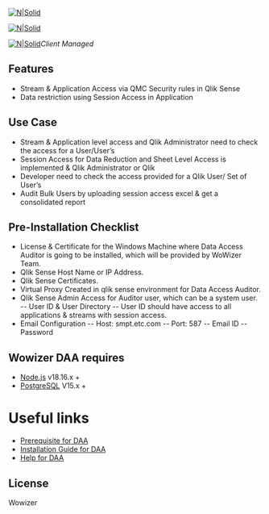 [![N|Solid](https://wowizer.com/wowizer/)](www.wowizer.com)

[![N|Solid](https://wowizer.com/wowizer/)](www.wowizer.com)


[![N|Solid](https://www.qlik.com/us/-/media/images/qlik/global/qlik-logo-2x.png?h=46&w=175&rev=1167e952ae934867bc9ee7f3d4952e1f&hash=B177253007E4DAB0D9EE4D7DBE791569)](https://www.qlik.com/)_Client Managed_

## Features

- Stream & Application Access via QMC Security rules in Qlik Sense
- Data restriction using Session Access in Application

## Use Case
- Stream & Application level access and Qlik Administrator need to check the access for a User/User’s
- Session Access for Data Reduction and Sheet Level Access is implemented & Qlik Administrator or Qlik
- Developer need to check the access provided for a Qlik User/ Set of User’s
- Audit Bulk Users by uploading session access excel & get a consolidated report

## Pre-Installation Checklist
- License & Certificate for the Windows Machine where Data Access Auditor is going to be installed, which will be provided
by WoWizer Team.
- Qlik Sense Host Name or IP Address.
- Qlik Sense Certificates.
- Virtual Proxy Created in qlik sense environment for Data Access Auditor.
- Qlik Sense Admin Access for Auditor user, which can be a system user.
-- User ID & User Directory
-- User ID should have access to all applications & streams with session access.
- Email Configuration
-- Host: smpt.etc.com
-- Port: 587
-- Email ID
-- Password


## Wowizer DAA requires
- [Node.js](https://nodejs.org/dist/v18.16.1/node-v18.16.1-x64.msi) v18.16.x +
- [PostgreSQL](https://sbp.enterprisedb.com/getfile.jsp?fileid=1258514) V15.x + 


# Useful links
- [Prerequisite for DAA](https://github.com/wowizer/DAA/raw/main/Installer/Version%202.1/Prerequisite%20for%20WoWizer%20DAA%20V2.pdf)
- [Installation Guide for DAA](https://github.com/wowizer/DAA/raw/main/Installer/Version%202.1/Installation%20Guide%20for%20WoWizer%20DAA%20V2.pdf)
- [Help for DAA](https://github.com/wowizer/DAA/raw/main/Installer/Version%202.1/Help%20Version%20for%20WoWizer%20DAA%20V2.pdf)


## License
Wowizer


